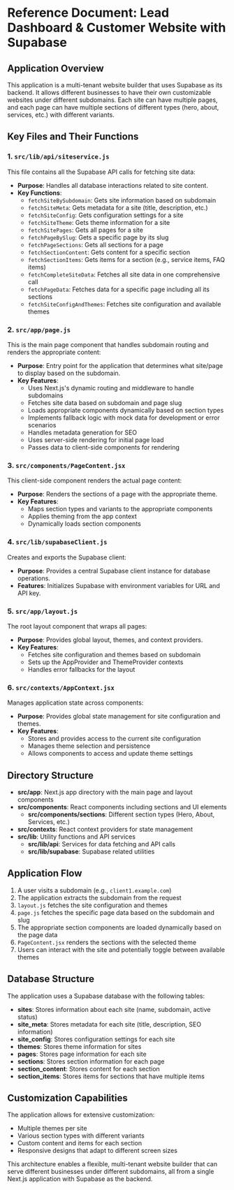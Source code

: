 # Reference Document: Lead Dashboard & Customer Website with Supabase

## Application Overview

This application is a multi-tenant website builder that uses Supabase as its backend. It allows different businesses to have their own customizable websites under different subdomains. Each site can have multiple pages, and each page can have multiple sections of different types (hero, about, services, etc.) with different variants.

## Key Files and Their Functions

### 1. `src/lib/api/siteservice.js`

This file contains all the Supabase API calls for fetching site data:

- **Purpose**: Handles all database interactions related to site content.
- **Key Functions**:
  - `fetchSiteBySubdomain`: Gets site information based on subdomain
  - `fetchSiteMeta`: Gets metadata for a site (title, description, etc.)
  - `fetchSiteConfig`: Gets configuration settings for a site
  - `fetchSiteTheme`: Gets theme information for a site
  - `fetchSitePages`: Gets all pages for a site
  - `fetchPageBySlug`: Gets a specific page by its slug
  - `fetchPageSections`: Gets all sections for a page
  - `fetchSectionContent`: Gets content for a specific section
  - `fetchSectionItems`: Gets items for a section (e.g., service items, FAQ items)
  - `fetchCompleteSiteData`: Fetches all site data in one comprehensive call
  - `fetchPageData`: Fetches data for a specific page including all its sections
  - `fetchSiteConfigAndThemes`: Fetches site configuration and available themes

### 2. `src/app/page.js`

This is the main page component that handles subdomain routing and renders the appropriate content:

- **Purpose**: Entry point for the application that determines what site/page to display based on the subdomain.
- **Key Features**:
  - Uses Next.js's dynamic routing and middleware to handle subdomains
  - Fetches site data based on subdomain and page slug
  - Loads appropriate components dynamically based on section types
  - Implements fallback logic with mock data for development or error scenarios
  - Handles metadata generation for SEO
  - Uses server-side rendering for initial page load
  - Passes data to client-side components for rendering

### 3. `src/components/PageContent.jsx`

This client-side component renders the actual page content:

- **Purpose**: Renders the sections of a page with the appropriate theme.
- **Key Features**:
  - Maps section types and variants to the appropriate components
  - Applies theming from the app context
  - Dynamically loads section components

### 4. `src/lib/supabaseClient.js`

Creates and exports the Supabase client:

- **Purpose**: Provides a central Supabase client instance for database operations.
- **Features**: Initializes Supabase with environment variables for URL and API key.

### 5. `src/app/layout.js`

The root layout component that wraps all pages:

- **Purpose**: Provides global layout, themes, and context providers.
- **Key Features**:
  - Fetches site configuration and themes based on subdomain
  - Sets up the AppProvider and ThemeProvider contexts
  - Handles error fallbacks for the layout

### 6. `src/contexts/AppContext.jsx`

Manages application state across components:

- **Purpose**: Provides global state management for site configuration and themes.
- **Key Features**:
  - Stores and provides access to the current site configuration
  - Manages theme selection and persistence
  - Allows components to access and update theme settings

## Directory Structure

- **src/app**: Next.js app directory with the main page and layout components
- **src/components**: React components including sections and UI elements
  - **src/components/sections**: Different section types (Hero, About, Services, etc.)
- **src/contexts**: React context providers for state management
- **src/lib**: Utility functions and API services
  - **src/lib/api**: Services for data fetching and API calls
  - **src/lib/supabase**: Supabase related utilities

## Application Flow

1. A user visits a subdomain (e.g., `client1.example.com`)
2. The application extracts the subdomain from the request
3. `layout.js` fetches the site configuration and themes
4. `page.js` fetches the specific page data based on the subdomain and slug
5. The appropriate section components are loaded dynamically based on the page data
6. `PageContent.jsx` renders the sections with the selected theme
7. Users can interact with the site and potentially toggle between available themes

## Database Structure

The application uses a Supabase database with the following tables:
- **sites**: Stores information about each site (name, subdomain, active status)
- **site_meta**: Stores metadata for each site (title, description, SEO information)
- **site_config**: Stores configuration settings for each site
- **themes**: Stores theme information for sites
- **pages**: Stores page information for each site
- **sections**: Stores section information for each page
- **section_content**: Stores content for each section
- **section_items**: Stores items for sections that have multiple items

## Customization Capabilities

The application allows for extensive customization:
- Multiple themes per site
- Various section types with different variants
- Custom content and items for each section
- Responsive designs that adapt to different screen sizes

This architecture enables a flexible, multi-tenant website builder that can serve different businesses under different subdomains, all from a single Next.js application with Supabase as the backend.
